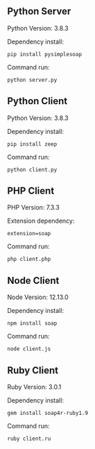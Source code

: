 ## Python Server

Python Version: 3.8.3

Dependency install:
```
pip install pysimplesoap
```

Command run:
```
python server.py
```


## Python Client

Python Version: 3.8.3

Dependency install:
```
pip install zeep
```

Command run:
```
python client.py
```


## PHP Client

PHP Version: 7.3.3

Extension dependency:
```
extension=soap
```

Command run:
```
php client.php
```


## Node Client

Node Version: 12.13.0

Dependency install:
```
npm install soap
```

Command run:
```
node client.js
```


## Ruby Client

Ruby Version: 3.0.1

Dependency install:
```
gem install soap4r-ruby1.9
```

Command run:
```
ruby client.ru
```